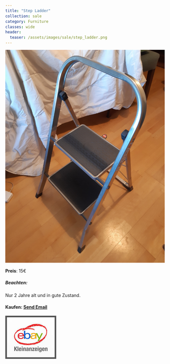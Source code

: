 ```yaml
---
title: "Step Ladder"
collection: sale
category: Furniture
classes: wide
header: 
  teaser: /assets/images/sale/step_ladder.png
---
```




<a href="">
  <img src="/assets/images/sale/step_ladder.png" alt="Step Ladder">
</a>

**Preis**: 15€

##### Beachten:
Nur 2 Jahre alt und in gute Zustand.

#### Kaufen: <a href = "mailto:digitaldasler@gmail.com?subject=Step Ladder">Send Email</a>

<a href="">
  <img src="/assets/images/ebay.png" alt="Ebay Kleinanzeigen" style="border: 5px solid #555">
</a>

